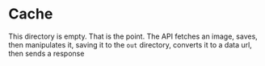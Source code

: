 # Cache
This directory is empty. That is the point. The API fetches an image, saves, then manipulates it, saving it to the `out` directory, converts it to a data url, then sends a response